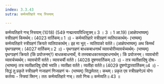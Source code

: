 ```yaml
---
index: 3.3.43
sutra: कर्मव्यतिहारे णच् स्त्रियाम्

---
```

 कर्मव्यतिहारे णच् स्त्रियाम् (1018) (549 णच्प्रत्ययविधिसूत्रम्॥ 3 । 3 । 1 आ.19) (आक्षेपभाष्यम्) स्त्रीग्रहणं किमर्थम्। (4023 वार्तिकम्॥ 1 ॥) - कर्मव्यतिहारे स्त्रीग्रहणं व्यतिपाकार्थम्- (भाष्यम्) कर्मव्यतिहारे स्त्रीग्रहणं क्रियते व्यतिपाकार्थम्। इह मा भूत् - व्यतिपाको वर्तते। (आक्षेपभाष्यम्) अथ किमर्थं पृथग्ग्रहणम्। (4027 वार्तिकम्॥ 2 ॥) - पृथग्ग्रहणं बाधकबाधनार्थं व्यावचोरीव्यावर्चच्यर्थम्- (भाष्यम्) पृथग्ग्रहणं क्रियते (किं प्रयोजनम्?) बाधकबाधनार्थे, ये तस्यबाधकास्तद्बाधनार्थम्। किं प्रयोजनम्। व्यावचोरी व्यावर्चच्यर्थम्। व्यावचोरी वर्तते। व्यावचर्ची वर्तते। (4028 दूषणवार्तिकम्॥3 ॥) - तत्र व्यतीक्षादिषु दोषः- (भाष्यम्) तत्र व्यतीक्षादिषु दोषो भवति। व्यतीक्षा वर्तते। व्यतीहा वर्तते॥ (4029 दूषणोद्धारवार्तिकम्॥4 ॥) - सिद्धं तु प्रकृते स्त्रीग्रहणे णज्ग्रहणं णिज्ग्रहणं च- (भाष्यम्) सिद्धमेतत्। कथम्। प्रकृत एव स्त्रीग्रहणेऽयं योगः कर्तव्यः - स्त्रियां क्तिन्। ततः कर्मव्यतिहारे णच्। ततो णिचः॥ कर्मव्यति॥ 43 ॥ 